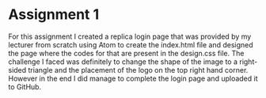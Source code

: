 # Assignment 1
For this assignment I created a replica login page that was provided by my lecturer from scratch using Atom to create the index.html file and designed the page where the codes for that are present in the design.css file.
The challenge I faced was definitely to change the shape of the image to a right-sided triangle and the placement of the logo on the top right hand corner.
However in the end I did manage to complete the login page and uploaded it to GitHub.
